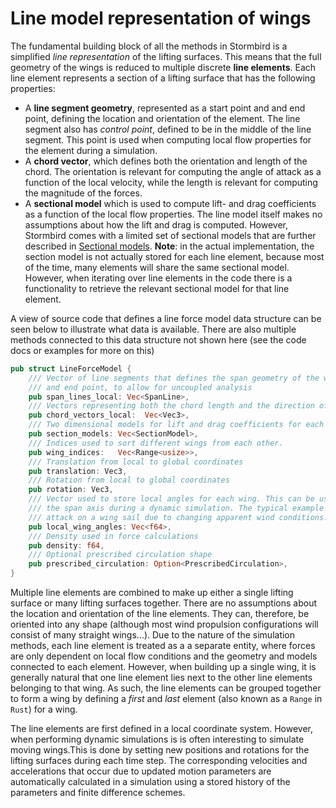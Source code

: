 # Line model representation of wings

The fundamental building block of all the methods in Stormbird is a simplified *line representation* of the lifting surfaces. This means that the full geometry of the wings is reduced to multiple discrete **line elements**. Each line element represents a section of a lifting surface that has the following properties:

- A **line segment geometry**, represented as a start point and and end point, defining the location and orientation of the element. The line segment also has *control point*, defined to be in the middle of the line segment. This point is used when computing local flow properties for the element during a simulation.
- A **chord vector**, which defines both the orientation and length of the chord. The orientation is relevant for computing the angle of attack as a function of the local velocity, while the length is relevant for computing the magnitude of the forces.
- A **sectional model** which is used to compute lift- and drag coefficients as a function of the local flow properties. The line model itself makes no assumptions about how the lift and drag is computed. However, Stormbird comes with a limited set of sectional models that are further described in [Sectional models](/sectional_models/sectional_models_intro.md). **Note**: in the actual implementation, the section model is not actually stored for each line element, because most of the time, many elements will share the same sectional model. However, when iterating over line elements in the code there is a functionality to retrieve the relevant sectional model for that line element.

A view of source code that defines a line force model data structure can be seen below to illustrate what data is available. There are also multiple methods connected to this data structure not shown here (see the code docs or examples for more on this)

```rust
pub struct LineForceModel {
    /// Vector of line segments that defines the span geometry of the wings. Each have its own start 
    /// and end point, to allow for uncoupled analysis
    pub span_lines_local: Vec<SpanLine>,
    /// Vectors representing both the chord length and the direction of the chord for each span line
    pub chord_vectors_local:  Vec<Vec3>,
    /// Two dimensional models for lift and drag coefficients for each wing in the model
    pub section_models: Vec<SectionModel>,
    /// Indices used to sort different wings from each other.
    pub wing_indices:   Vec<Range<usize>>,
    /// Translation from local to global coordinates
    pub translation: Vec3,
    /// Rotation from local to global coordinates
    pub rotation: Vec3,
    /// Vector used to store local angles for each wing. This can be used to rotate the wing along 
    /// the span axis during a dynamic simulation. The typical example is changing the angle of 
    /// attack on a wing sail due to changing apparent wind conditions.
    pub local_wing_angles: Vec<f64>,
    /// Density used in force calculations
    pub density: f64,
    /// Optional prescribed circulation shape
    pub prescribed_circulation: Option<PrescribedCirculation>,
}
```

Multiple line elements are combined to make up either a single lifting surface or many lifting surfaces together. There are no assumptions about the location and orientation of the line elements. They can, therefore, be oriented into any shape (although most wind propulsion configurations will consist of many straight wings...). Due to the nature of the simulation methods, each line element is treated as a a separate entity, where forces are only dependent on local flow conditions and the geometry and models connected to each element. However, when building up a single wing, it is generally natural that one line element lies next to the other line elements belonging to that wing. As such, the line elements can be grouped together to form a wing by defining a *first* and *last* element (also known as a `Range` in `Rust`) for a wing.

The line elements are first defined in a local coordinate system. However, when performing dynamic simulations is is often interesting to simulate moving wings.This is done by setting new positions and rotations for the lifting surfaces during each time step. The corresponding velocities and accelerations that occur due to updated motion parameters are automatically calculated in a simulation using a stored history of the parameters and finite difference schemes. 